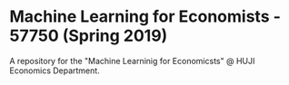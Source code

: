 # Machine Learning for Economists - 57750 (Spring 2019)
A repository for the "Machine Learninig for Economicsts" @ HUJI Economics Department.
